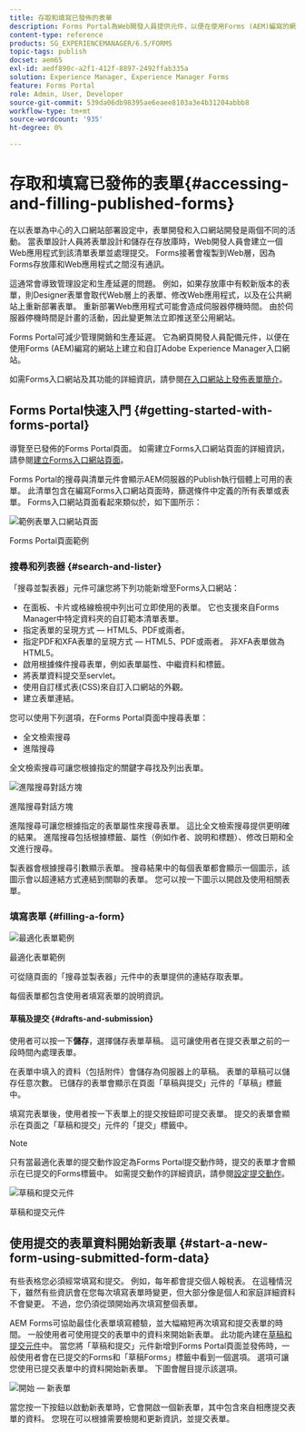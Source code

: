 ```yaml
---
title: 存取和填寫已發佈的表單
description: Forms Portal為Web開發人員提供元件，以便在使用Forms (AEM)編寫的網站上建立和自訂Adobe Experience Manager Portal。
content-type: reference
products: SG_EXPERIENCEMANAGER/6.5/FORMS
topic-tags: publish
docset: aem65
exl-id: aedf890c-a2f1-412f-8897-2492ffab335a
solution: Experience Manager, Experience Manager Forms
feature: Forms Portal
role: Admin, User, Developer
source-git-commit: 539da06db98395ae6eaee8103a3e4b31204abbb8
workflow-type: tm+mt
source-wordcount: '935'
ht-degree: 0%

---
```


# 存取和填寫已發佈的表單{#accessing-and-filling-published-forms}

在以表單為中心的入口網站部署設定中，表單開發和入口網站開發是兩個不同的活動。 當表單設計人員將表單設計和儲存在存放庫時，Web開發人員會建立一個Web應用程式到該清單表單並處理提交。 Forms接著會複製到Web層，因為Forms存放庫和Web應用程式之間沒有通訊。

這通常會導致管理設定和生產延遲的問題。 例如，如果存放庫中有較新版本的表單，則Designer表單會取代Web層上的表單、修改Web應用程式，以及在公共網站上重新部署表單。 重新部署Web應用程式可能會造成伺服器停機時間。 由於伺服器停機時間是計畫的活動，因此變更無法立即推送至公用網站。

Forms Portal可減少管理開銷和生產延遲。 它為網頁開發人員配備元件，以便在使用Forms (AEM)編寫的網站上建立和自訂Adobe Experience Manager入口網站。

如需Forms入口網站及其功能的詳細資訊，請參閱[在入口網站上發佈表單簡介](/help/forms/using/introduction-publishing-forms.md)。

## Forms Portal快速入門 {#getting-started-with-forms-portal}

導覽至已發佈的Forms Portal頁面。 如需建立Forms入口網站頁面的詳細資訊，請參閱[建立Forms入口網站頁面](../../forms/using/creating-form-portal-page.md)。

Forms Portal的搜尋與清單元件會顯示AEM伺服器的Publish執行個體上可用的表單。 此清單包含在編寫Forms入口網站頁面時，篩選條件中定義的所有表單或表單。 Forms入口網站頁面看起來類似於，如下圖所示：

![範例表單入口網站頁面](assets/forms-portal-page.png)

Forms Portal頁面範例

### 搜尋和列表器 {#search-and-lister}

「搜尋並製表器」元件可讓您將下列功能新增至Forms入口網站：

* 在面板、卡片或格線檢視中列出可立即使用的表單。 它也支援來自Forms Manager中特定資料夾的自訂範本清單表單。
* 指定表單的呈現方式 — HTML5、PDF或兩者。
* 指定PDF和XFA表單的呈現方式 — HTML5、PDF或兩者。 非XFA表單做為HTML5。
* 啟用根據條件搜尋表單，例如表單屬性、中繼資料和標籤。
* 將表單資料提交至servlet。
* 使用自訂樣式表(CSS)來自訂入口網站的外觀。
* 建立表單連結。

您可以使用下列選項，在Forms Portal頁面中搜尋表單：

* 全文檢索搜尋
* 進階搜尋

全文檢索搜尋可讓您根據指定的關鍵字尋找及列出表單。

![進階搜尋對話方塊](assets/search-panel.png)

進階搜尋對話方塊

進階搜尋可讓您根據指定的表單屬性來搜尋表單。 這比全文檢索搜尋提供更明確的結果。 進階搜尋包括根據標籤、屬性（例如作者、說明和標題）、修改日期和全文進行搜尋。

製表器會根據搜尋引數顯示表單。 搜尋結果中的每個表單都會顯示一個圖示，該圖示會以超連結方式連結到關聯的表單。 您可以按一下圖示以開啟及使用相關表單。

### 填寫表單 {#filling-a-form}

![最適化表單範例](assets/filling_a_form.png)

最適化表單範例

可從隨頁面的「搜尋並製表器」元件中的表單提供的連結存取表單。

每個表單都包含使用者填寫表單的說明資訊。

#### 草稿及提交 {#drafts-and-submission}

使用者可以按一下&#x200B;**儲存**，選擇儲存表單草稿。 這可讓使用者在提交表單之前的一段時間內處理表單。

在表單中填入的資料（包括附件）會儲存為伺服器上的草稿。 表單的草稿可以儲存任意次數。 已儲存的表單會顯示在頁面「草稿與提交」元件的「草稿」標籤中。

填寫完表單後，使用者按一下表單上的提交按鈕即可提交表單。 提交的表單會顯示在頁面之「草稿和提交」元件的「提交」標籤中。

>[!NOTE]
>
>只有當最適化表單的提交動作設定為Forms Portal提交動作時，提交的表單才會顯示在已提交的Forms標籤中。 如需提交動作的詳細資訊，請參閱[設定提交動作](../../forms/using/configuring-submit-actions.md)。

![草稿和提交元件](assets/draft-submission.png)

草稿和提交元件

## 使用提交的表單資料開始新表單 {#start-a-new-form-using-submitted-form-data}

有些表格您必須經常填寫和提交。 例如，每年都會提交個人報稅表。 在這種情況下，雖然有些資訊會在您每次填寫表單時變更，但大部分像是個人和家庭詳細資料不會變更。 不過，您仍須從頭開始再次填寫整個表單。

AEM Forms可協助最佳化表單填寫體驗，並大幅縮短再次填寫和提交表單的時間。 一般使用者可使用提交的表單中的資料來開始新表單。 此功能內建在[草稿和提交元件](../../forms/using/draft-submission-component.md)中。 當您將「草稿和提交」元件新增到Forms Portal頁面並發佈時，一般使用者會在已提交的Forms和「草稿Forms」標籤中看到一個選項。 選項可讓您使用已提交表單中的資料開始新表單。 下圖會醒目提示該選項。

![開始 — 新表單](assets/start-a-new-form.png)

當您按一下按鈕以啟動新表單時，它會開啟一個新表單，其中包含來自相應提交表單的資料。 您現在可以根據需要檢閱和更新資訊，並提交表單。
